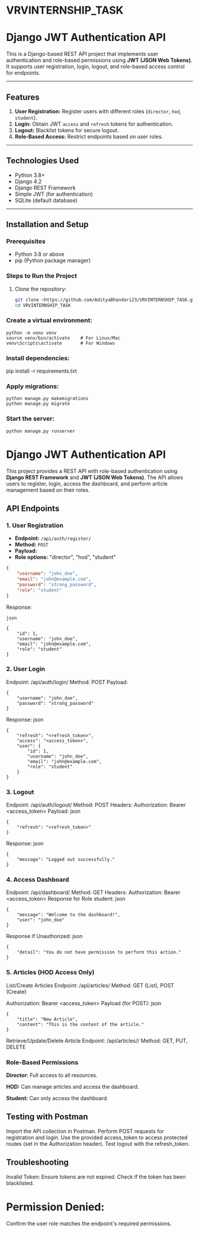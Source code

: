 # VRVINTERNSHIP_TASK

# Django JWT Authentication API

This is a Django-based REST API project that implements user authentication and role-based permissions using **JWT (JSON Web Tokens)**. It supports user registration, login, logout, and role-based access control for endpoints.

---

## Features
1. **User Registration:** Register users with different roles (`director`, `hod`, `student`).
2. **Login:** Obtain JWT `access` and `refresh` tokens for authentication.
3. **Logout:** Blacklist tokens for secure logout.
4. **Role-Based Access:** Restrict endpoints based on user roles.

---

## Technologies Used
- Python 3.8+
- Django 4.2
- Django REST Framework
- Simple JWT (for authentication)
- SQLite (default database)

---

## Installation and Setup

### Prerequisites
- Python 3.8 or above
- pip (Python package manager)

### Steps to Run the Project
1. Clone the repository:
   ```bash
   git clone <https://github.com/AdityaBhandari23/VRVINTERNSHIP_TASK.git>
   cd VRVINTERNSHIP_TASK

### Create a virtual environment:
```
python -m venv venv
source venv/bin/activate    # For Linux/Mac
venv\Scripts\activate       # For Windows
```

### Install dependencies:
pip install -r requirements.txt

### Apply migrations:
```
python manage.py makemigrations
python manage.py migrate
```
### Start the server:
```
python manage.py runserver
```  

# Django JWT Authentication API

This project provides a REST API with role-based authentication using **Django REST Framework** and **JWT (JSON Web Tokens)**. The API allows users to register, login, access the dashboard, and perform article management based on their roles.

## API Endpoints

### 1. User Registration
- **Endpoint:** `/api/auth/register/`
- **Method:** `POST`
- **Payload:**
- **Role options:** "director", "hod", "student"
```json
{
    "username": "john_doe",
    "email": "john@example.com",
    "password": "strong_password",
    "role": "student"   
}
```
Response:
```
json

{
    "id": 1,
    "username": "john_doe",
    "email": "john@example.com",
    "role": "student"
}
```
### 2. User Login
Endpoint: /api/auth/login/
Method: POST
Payload:
```
{
    "username": "john_doe",
    "password": "strong_password"
}
```
Response:
json
```
{
    "refresh": "<refresh_token>",
    "access": "<access_token>",
    "user": {
        "id": 1,
        "username": "john_doe",
        "email": "john@example.com",
        "role": "student"
    }
}
```
### 3. Logout
Endpoint: /api/auth/logout/
Method: POST
Headers:
Authorization: Bearer <access_token>
Payload:
json
```
{
    "refresh": "<refresh_token>"
}
```
Response:
json
```
{
    "message": "Logged out successfully."
}
```
### 4. Access Dashboard
Endpoint: /api/dashboard/
Method: GET
Headers:
Authorization: Bearer <access_token>
Response for Role student:
json
```
{
    "message": "Welcome to the dashboard!",
    "user": "john_doe"
}
```
Response if Unauthorized:
json
```
{
    "detail": "You do not have permission to perform this action."
}
```
### 5. Articles (HOD Access Only)
List/Create Articles
Endpoint: /api/articles/
Method: GET (List), POST (Create)

Authorization: Bearer <access_token>
Payload (for POST):
json
```
{
    "title": "New Article",
    "content": "This is the content of the article."
}
```

Retrieve/Update/Delete Article
Endpoint: /api/articles/<id>/
Method: GET, PUT, DELETE

### Role-Based Permissions
**Director:** Full access to all resources.

**HOD:** Can manage articles and access the dashboard.

**Student:** Can only access the dashboard.

## Testing with Postman
Import the API collection in Postman.
Perform POST requests for registration and login.
Use the provided access_token to access protected routes (set in the Authorization header).
Test logout with the refresh_token.
## Troubleshooting
Invalid Token:
Ensure tokens are not expired.
Check if the token has been blacklisted.
# Permission Denied:
Confirm the user role matches the endpoint's required permissions.

   
